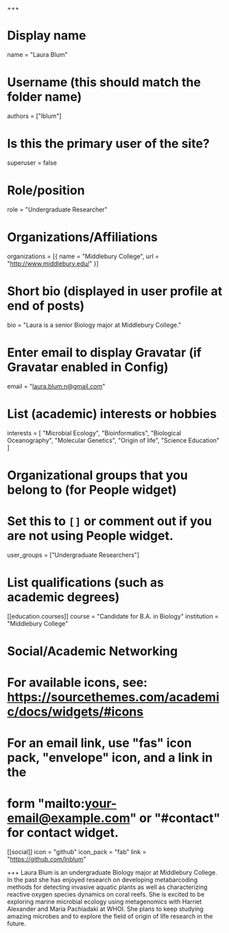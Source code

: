 +++
# Display name
name = "Laura Blum"

# Username (this should match the folder name)
authors = ["lblum"]

# Is this the primary user of the site?
superuser = false

# Role/position
role = "Undergraduate Researcher"

# Organizations/Affiliations
organizations = [{ name = "Middlebury College", url = "http://www.middlebury.edu/" }]


# Short bio (displayed in user profile at end of posts)
bio = "Laura is a senior Biology major at Middlebury College."

# Enter email to display Gravatar (if Gravatar enabled in Config)
email = "laura.blum.n@gmail.com"

# List (academic) interests or hobbies
interests = [
  "Microbial Ecology",
  "Bioinformatics",
  "Biological Oceanography",
  "Molecular Genetics",
  "Origin of life",
  "Science Education"
]

# Organizational groups that you belong to (for People widget)
#   Set this to `[]` or comment out if you are not using People widget.
 user_groups = ["Undergraduate Researchers"]

# List qualifications (such as academic degrees)
[[education.courses]]
  course = "Candidate for B.A. in Biology"
  institution = "Middlebury College"

# Social/Academic Networking
# For available icons, see: https://sourcethemes.com/academic/docs/widgets/#icons
#   For an email link, use "fas" icon pack, "envelope" icon, and a link in the
#   form "mailto:your-email@example.com" or "#contact" for contact widget.



[[social]]
  icon = "github"
  icon_pack = "fab"
  link = "https://github.com/lnblum"



+++
Laura Blum is an undergraduate Biology major at Middlebury College. In the past she has enjoyed research on developing metabarcoding methods for detecting invasive aquatic plants as well as characterizing reactive oxygen species dynamics on coral reefs.  She is excited to be exploring marine microbial ecology using metagenomics with Harriet Alexander and Maria Pachiadaki at WHOI. She plans to keep studying amazing microbes and to explore the field of origin of life research in the future.
